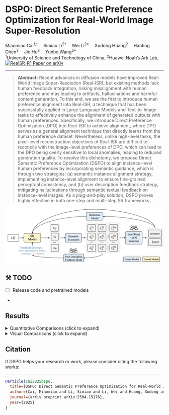 # DSPO: Direct Semantic Preference Optimization for Real-World Image Super-Resolution

<div>
    Miaomiao Cai<sup>1,†</sup>&emsp;
    Simiao Li<sup>2†</sup>&emsp;
    Wei Li<sup>2*</sup>&emsp;
    Xudong Huang<sup>2</sup>&emsp;
    Hanting Chen<sup>2</sup>&emsp;
    Jie Hu<sup>2</sup>&emsp;
    Yunhe Wang<sup>2*</sup>&emsp;
</div>

<div>
    <sup>1</sup>University of Science and Technology of China, <sup>2</sup>Huawei Noah’s Ark Lab, <br/>
</div>

  <a href="https://arxiv.org/pdf/2504.15176">
    <img
      src="https://img.shields.io/badge/RealSR_R1-paper-red?logo=arxiv&logoColor=red"
      alt="RealSR-R1 Paper on arXiv"
    />
   </a>

---

> **Abstract:** 
Recent advances in diffusion models have improved Real-World Image Super-Resolution (Real-ISR), but existing methods lack human feedback integration, risking misalignment with human preference and may leading to artifacts, hallucinations and harmful content generation. To this end, we are the first to introduce human preference alignment into Real-ISR, a technique that has been successfully applied in Large Language Models and Text-to-Image tasks to effectively enhance the alignment of generated outputs with human preferences. Specifically, we introduce Direct Preference Optimization (DPO) into Real-ISR to achieve alignment, where DPO serves as a general alignment technique that directly learns from the human preference dataset. Nevertheless, unlike high-level tasks, the pixel-level reconstruction objectives of Real-ISR are difficult to reconcile with the image-level preferences of DPO, which can lead to the DPO being overly sensitive to local anomalies, leading to reduced generation quality. To resolve this dichotomy, we propose Direct Semantic Preference Optimization (DSPO) to align instance-level human preferences by incorporating semantic guidance, which is through two strategies: (a) semantic instance alignment strategy, implementing instance-level alignment to ensure fine-grained perceptual consistency, and (b) user description feedback strategy, mitigating hallucinations through semantic textual feedback on instance-level images. As a plug-and-play solution, DSPO proves highly effective in both one-step and multi-step SR frameworks.

![DSPO](./figs/fig1.png)

## ⚒️ TODO

* [ ] Release code and pretrained models
-

## Results

<details>
<summary>Quantitative Comparisons (click to expand)</summary>

<p align="center">
  <img src="./figs/fig2">
  <img src="./figs/fig3">
</p>
</details>

<details>
<summary>Visual Comparisons (click to expand)</summary>

<p align="center">
  <img src="./figs/fig4.png">
</p>
</details>


## Citation

If DSPO helps your research or work, please consider citing the following works:

----------
```BibTex
@article{cai2025dspo,
  title={DSPO: Direct Semantic Preference Optimization for Real-World Image Super-Resolution},
  author={Cai, Miaomiao and Li, Simiao and Li, Wei and Huang, Xudong and Chen, Hanting and Hu, Jie and Wang, Yunhe},
  journal={arXiv preprint arXiv:2504.15176},
  year={2025}
}
```
